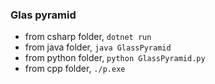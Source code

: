 ### Glas pyramid
- from csharp folder, `dotnet run`  
- from java folder, `java GlassPyramid` 
- from python folder, `python GlassPyramid.py`
- from cpp folder, `./p.exe`
